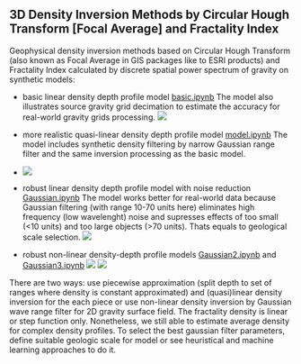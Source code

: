 ## 3D Density Inversion Methods by Circular Hough Transform [Focal Average] and Fractality Index

Geophysical density inversion methods based on Circular Hough Transform (also known as Focal Average in GIS packages
like to ESRI products) and Fractality Index calculated by discrete spatial power spectrum of gravity on synthetic models:

 * basic linear density depth profile model [basic.ipynb](basic.ipynb) The model also illustrates source gravity grid decimation to estimate the accuracy for real-world gravity grids processing.
 ![](basic1to1.corr.jpg)
 
 * more realistic quasi-linear density depth profile model [model.ipynb](model.ipynb) The model includes synthetic density filtering by narrow Gaussian range filter and the same inversion processing as the basic model.
 * ![](model.corr.jpg)
 
 * robust linear density depth profile model with noise reduction [Gaussian.ipynb](Gaussian.ipynb) The model works better for real-world data because Gaussian filtering (with range 10-70 units here) eliminates high frequency (low wavelenght) noise and supresses effects of too small (<10 units) and too large objects (>70 units). Thats equals to geological scale selection. 
![](Gaussian10to70.corr.jpg)

 * robust non-linear density-depth profile models [Gaussian2.ipynb](Gaussian2.ipynb) and [Gaussian3.ipynb](Gaussian3.ipynb)
 ![](Gaussian2.1to100.corr.jpg)
 ![](Gaussian3.1to50.corr.jpg)
 
 There are two ways: use piecewise approximation (split depth to set of ranges where density is constant approximated) and (quasi)linear density inversion for the each piece or use non-linear density inversion by Gaussian wave range filter for 2D gravity surface field.
 The fractality density is linear or step function only. Nonetheless, we still able to estimate average density for complex density profiles.
 To select the best gaussian filter parameters, define suitable geologic scale for model or see heuristical and machine learning approaches to do it.
